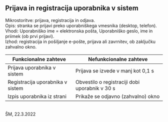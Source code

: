 ## Prijava in registracija uporabnika v sistem ##
Mikrostoritve: prijava, registracija in odjava.<br/>
Opis: stranka se prijavi preko uporabniškega vmesnika (desktop, telefon).<br/>
Vhodi: Uporabniško ime = elektronska pošta, Uporabniško geslo, ime in priimek (ob prvi prijavi).<br/>
Izhod: registracija in pošiljanje e-pošte, prijava ali zavrnitev, ob zaključku zahvalno okno.<br/>

Funkcionalne zahteve  | Nefunkcionalne zahteve
------------- | -------------
Prijava uporabnika v sistem  |  Prijava se izvede v manj kot 0,1 s
Registracija uporabnika v sistem  |  Obvestilo o registraciji dobi uporabnik v 30 s
Izpis uporabnika iz strani  | Prikaže se odjavno (zahvalno) okno

<br/>
ŠM, 22.3.2022
